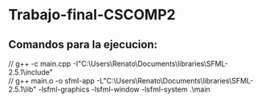 # Trabajo-final-CSCOMP2
## Comandos para la ejecucion:

// g++ -c main.cpp -I"C:\Users\Renato\Documents\libraries\SFML-2.5.1\include"       
// g++ main.o -o sfml-app -L"C:\Users\Renato\Documents\libraries\SFML-2.5.1\lib" -lsfml-graphics -lsfml-window -lsfml-system 
.\main
